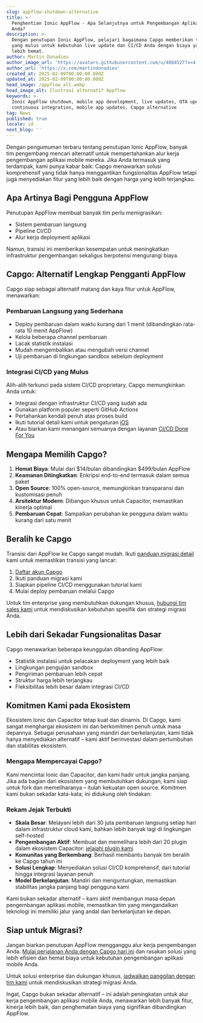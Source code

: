 ```yaml
---
slug: appflow-shutdown-alternative
title: >-
  Penghentian Ionic AppFlow - Apa Selanjutnya untuk Pengembangan Aplikasi Mobile
  Anda?
description: >-
  Dengan penutupan Ionic AppFlow, pelajari bagaimana Capgo memberikan transisi
  yang mulus untuk kebutuhan live update dan CI/CD Anda dengan biaya yang jauh
  lebih hemat.
author: Martin Donadieu
author_image_url: 'https://avatars.githubusercontent.com/u/4084527?v=4'
author_url: 'https://x.com/martindonadieu'
created_at: 2025-02-09T00:00:00.000Z
updated_at: 2025-02-09T00:00:00.000Z
head_image: /appflow_alt.webp
head_image_alt: Ilustrasi alternatif Appflow
keywords: >-
  Ionic AppFlow shutdown, mobile app development, live updates, OTA updates,
  continuous integration, mobile app updates, Capgo alternative
tag: News
published: true
locale: id
next_blog: ''
---
```

Dengan pengumuman terbaru tentang penutupan Ionic AppFlow, banyak tim pengembang mencari alternatif untuk mempertahankan alur kerja pengembangan aplikasi mobile mereka. Jika Anda termasuk yang terdampak, kami punya kabar baik: Capgo menawarkan solusi komprehensif yang tidak hanya menggantikan fungsionalitas AppFlow tetapi juga menyediakan fitur yang lebih baik dengan harga yang lebih terjangkau.

## Apa Artinya Bagi Pengguna AppFlow

Penutupan AppFlow membuat banyak tim perlu memigrasikan:
- Sistem pembaruan langsung
- Pipeline CI/CD
- Alur kerja deployment aplikasi

Namun, transisi ini memberikan kesempatan untuk meningkatkan infrastruktur pengembangan sekaligus berpotensi mengurangi biaya.

## Capgo: Alternatif Lengkap Pengganti AppFlow

Capgo siap sebagai alternatif matang dan kaya fitur untuk AppFlow, menawarkan:

### Pembaruan Langsung yang Sederhana
- Deploy pembaruan dalam waktu kurang dari 1 menit (dibandingkan rata-rata 10 menit AppFlow)
- Kelola beberapa channel pembaruan
- Lacak statistik instalasi
- Mudah mengembalikan atau mengubah versi channel
- Uji pembaruan di lingkungan sandbox sebelum deployment

### Integrasi CI/CD yang Mulus
Alih-alih terkunci pada sistem CI/CD proprietary, Capgo memungkinkan Anda untuk:
- Integrasi dengan infrastruktur CI/CD yang sudah ada
- Gunakan platform populer seperti GitHub Actions
- Pertahankan kendali penuh atas proses build
- Ikuti tutorial detail kami untuk pengaturan [iOS](https://capgo.app/blog/automatic-capacitor-ios-build-github-action/)
- Atau biarkan kami menangani semuanya dengan layanan [CI/CD Done For You](https://cal.com/team/capgo/mobile-ci-cd-done-for-you)

## Mengapa Memilih Capgo?

1. **Hemat Biaya**: Mulai dari $14/bulan dibandingkan $499/bulan AppFlow
2. **Keamanan Ditingkatkan**: Enkripsi end-to-end termasuk dalam semua paket
3. **Open Source**: 100% open-source, memungkinkan transparansi dan kustomisasi penuh
4. **Arsitektur Modern**: Dibangun khusus untuk Capacitor, memastikan kinerja optimal
5. **Pembaruan Cepat**: Sampaikan perubahan ke pengguna dalam waktu kurang dari satu menit

## Beralih ke Capgo

Transisi dari AppFlow ke Capgo sangat mudah. Ikuti [panduan migrasi detail](/docs/upgrade/from-appflow-to-capgo) kami untuk memastikan transisi yang lancar:

1. [Daftar akun Capgo](/register/)
2. Ikuti panduan migrasi kami
3. Siapkan pipeline CI/CD menggunakan tutorial kami
4. Mulai deploy pembaruan melalui Capgo

Untuk tim enterprise yang membutuhkan dukungan khusus, [hubungi tim sales kami](https://cal.com/team/capgo/capgo-enterprise-inquiry) untuk mendiskusikan kebutuhan spesifik dan strategi migrasi Anda.

## Lebih dari Sekadar Fungsionalitas Dasar

Capgo menawarkan beberapa keunggulan dibanding AppFlow:
- Statistik instalasi untuk pelacakan deployment yang lebih baik
- Lingkungan pengujian sandbox
- Pengiriman pembaruan lebih cepat
- Struktur harga lebih terjangkau
- Fleksibilitas lebih besar dalam integrasi CI/CD

## Komitmen Kami pada Ekosistem

Ekosistem Ionic dan Capacitor tetap kuat dan dinamis. Di Capgo, kami sangat menghargai ekosistem ini dan berkomitmen penuh untuk masa depannya. Sebagai perusahaan yang mandiri dan berkelanjutan, kami tidak hanya menyediakan alternatif – kami aktif berinvestasi dalam pertumbuhan dan stabilitas ekosistem.

### Mengapa Mempercayai Capgo?
Kami mencintai Ionic dan Capacitor, dan kami hadir untuk jangka panjang. Jika ada bagian dari ekosistem yang membutuhkan dukungan, kami siap untuk fork dan memeliharanya – itulah kekuatan open source. Komitmen kami bukan sekadar kata-kata; ini didukung oleh tindakan:

### Rekam Jejak Terbukti
- **Skala Besar**: Melayani lebih dari 30 juta pembaruan langsung setiap hari dalam infrastruktur cloud kami, bahkan lebih banyak lagi di lingkungan self-hosted
- **Pengembangan Aktif**: Membuat dan memelihara lebih dari 20 plugin dalam ekosistem Capacitor: [jelajahi plugin kami](https://github.com/cap-go/)
- **Komunitas yang Berkembang**: Berhasil membantu banyak tim beralih ke Capgo tahun ini
- **Solusi Lengkap**: Menyediakan solusi CI/CD komprehensif, dari tutorial hingga integrasi layanan penuh
- **Model Berkelanjutan**: Mandiri dan menguntungkan, memastikan stabilitas jangka panjang bagi pengguna kami

Kami bukan sekadar alternatif – kami aktif membangun masa depan pengembangan aplikasi mobile, memastikan tim yang mengandalkan teknologi ini memiliki jalur yang andal dan berkelanjutan ke depan.

## Siap untuk Migrasi?

Jangan biarkan penutupan AppFlow mengganggu alur kerja pengembangan Anda. [Mulai perjalanan Anda dengan Capgo hari ini](/register/) dan rasakan solusi yang lebih efisien dan hemat biaya untuk kebutuhan pengembangan aplikasi mobile Anda.

Untuk solusi enterprise dan dukungan khusus, [jadwalkan panggilan dengan tim kami](https://cal.com/team/capgo/capgo-enterprise-inquiry) untuk mendiskusikan strategi migrasi Anda.

Ingat, Capgo bukan sekadar alternatif – ini adalah peningkatan untuk alur kerja pengembangan aplikasi mobile Anda, menawarkan lebih banyak fitur, kinerja lebih baik, dan penghematan biaya yang signifikan dibandingkan AppFlow.
